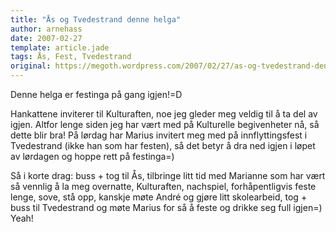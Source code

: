 ```yaml
---
title: "Ås og Tvedestrand denne helga"
author: arnehass
date: 2007-02-27
template: article.jade
tags: Ås, Fest, Tvedestrand
original: https://megoth.wordpress.com/2007/02/27/as-og-tvedestrand-denne-helga/
---
```


<p>Denne helga er festinga på gang igjen!=D</p>
<p>Hankattene inviterer til Kulturaften, noe jeg gleder meg veldig til å ta del av igjen. Altfor lenge siden jeg har vært med på Kulturelle begivenheter nå, så dette blir bra! På lørdag har Marius invitert meg med på innflyttingsfest i Tvedestrand (ikke han som har festen), så det betyr å dra ned igjen i løpet av lørdagen og hoppe rett på festinga=)</p>
<p>Så i korte drag: buss + tog til Ås, tilbringe litt tid med Marianne som har vært så vennlig å la meg overnatte, Kulturaften, nachspiel, forhåpentligvis feste lenge, sove, stå opp, kanskje møte André og gjøre litt skolearbeid, tog + buss til Tvedestrand og møte Marius for så å feste og drikke seg full igjen=) Yeah!</p>
